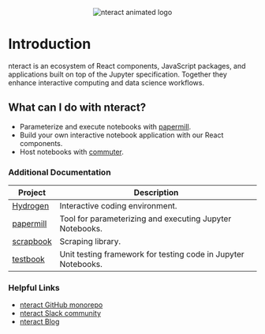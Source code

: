 <p align="center">
<img src="https://cloud.githubusercontent.com/assets/836375/15271096/98e4c102-19fe-11e6-999a-a74ffe6e2000.gif" alt="nteract animated logo"/>
</p>

# Introduction

nteract is an ecosystem of React components, JavaScript packages, and applications built on top of the Jupyter specification. Together they enhance interactive computing and data science workflows.

## What can I do with nteract?

- Parameterize and execute notebooks with [papermill](https://github.com/nteract/papermill).
- Build your own interactive notebook application with our React components.
- Host notebooks with [commuter](https://github.com/nteract/commuter).

### Additional Documentation
| Project | Description |
| --- | --- |
| [Hydrogen](https://nteract.gitbooks.io/hydrogen/content/) | Interactive coding environment. |
| [papermill](https://papermill.readthedocs.io/) | Tool for parameterizing and executing Jupyter Notebooks. |
| [scrapbook](https://scrapbook.readthedocs.io/) | Scraping library. |
| [testbook](https://testbook.readthedocs.io/) | Unit testing framework for testing code in Jupyter Notebooks. |

### Helpful Links
- [nteract GitHub monorepo](https://github.com/nteract/nteract)
- [nteract Slack community](https://slack.nteract.io/)
- [nteract Blog](https://blog.nteract.io)
